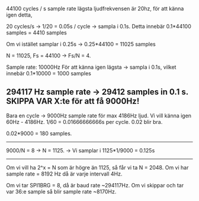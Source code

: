 44100 cycles / s sample rate
lägsta ljudfrekvensen är 20hz, för att känna igen detta,

20 cycles/s -> 1/20 = 0.05s / cycle -> sampla i 0.1s. Detta innebär 0.1*44100 samples = 4410 samples

Om vi istället samplar i 0.25s -> 0.25*44100 = 11025 samples

N = 11025, Fs = 44100 -> Fs/N = 4.


Sample rate: 10000Hz
För att känna igen lägsta -> sampla i 0.1s, vilket innebär 0.1*10000 = 1000 samples


294117 Hz sample rate -> 29412 samples in 0.1 s.
SKIPPA VAR X:te för att få 9000Hz!
---

Bara en cycle -> 9000Hz sample rate för max 4186Hz ljud. Vi vill känna igen 60Hz - 4186Hz.
1/60 = 0.01666666666s per cycle. 0.02 blir bra.

0.02*9000 = 180 samples.

---

9000/N = 8 -> N = 1125.
-> Vi samplar i 1125*1/9000 = 0.125s

---

Om vi vill ha 2^x = N som är högre än 1125, så får vi ta N = 2048.
Om vi har sample rate = 8192 Hz då är varje intervall 4Hz.

Om vi tar SPI1BRG = 8, då är baud rate ~294117Hz. Om vi skippar och tar var 36:e sample så blir sample rate ~8170Hz.
